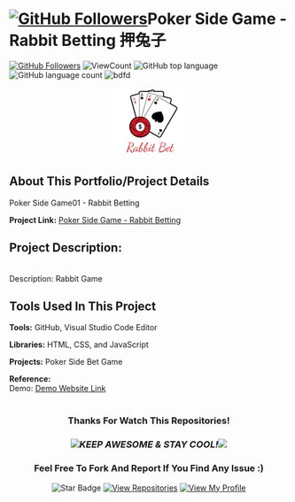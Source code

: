 # <a href="https://github.com/bdfd"><img height=40 src="https://cdn.jsdelivr.net/gh/bdfd/Personal_Image_Repo/4.Stamp/BDFD_Stamp.png" alt="GitHub Followers" /></a>Poker Side Game - Rabbit Betting 押兔子

<a href="https://github.com/bdfd"><img src="https://img.shields.io/github/followers/bdfd?label=Follow%20Me&logo=github" alt="GitHub Followers" /></a>
![ViewCount](https://views.whatilearened.today/views/github/BDFDPortfolio/Game01_Rabbit-Betting.svg?cache=remove)
![GitHub top language](https://img.shields.io/github/languages/top/BDFDPortfolio/Game01_Rabbit-Betting?style=flat)
![GitHub language count](https://img.shields.io/github/languages/count/BDFDPortfolio/Game01_Rabbit-Betting?style=flat)
<img height=20 src="https://cdn.jsdelivr.net/gh/bdfd/Personal_Image_Repo/7.Color-Icon/Status/Finish.svg" alt="bdfd" />

<!-- <img height=20 src="https://cdn.jsdelivr.net/gh/bdfd/Personal_Image_Repo/7.Color-Icon/Status/On_Progress.svg" alt="bdfd" /> -->

<div align="center">
    <img src="images/demo.png" alt="Logo" width="132" height="125">
</div>

## About This Portfolio/Project Details

Poker Side Game01 - Rabbit Betting

**Project Link:** [Poker Side Game - Rabbit Betting](https://bdfdportfolio.tk/Game01_Rabbit-Betting/)

## Project Description:

<br/>
Description: Rabbit Game

## Tools Used In This Project

**Tools:** GitHub, Visual Studio Code Editor

**Libraries:** HTML, CSS, and JavaScript

**Projects:** Poker Side Bet Game

**Reference:**  
Demo: <a href="https://bdfdportfolio.tk/Game01_Rabbit-Betting/">Demo Website Link</a>  
 <br>

<div align="center">

### Thanks For Watch This Repositories!

### <img src="https://media.giphy.com/media/WUlplcMpOCEmTGBtBW/giphy.gif" width="30"><i>KEEP AWESOME & STAY COOL!</i><img src="https://media.giphy.com/media/WUlplcMpOCEmTGBtBW/giphy.gif" width="30">

### Feel Free To Fork And Report If You Find Any Issue :)

![Star Badge](https://img.shields.io/static/v1?label=%F0%9F%8C%9F&message=If%20Useful&style=style=flat&color=BC4E99)
[![View Repositories](https://img.shields.io/badge/View-My_Repositories-blue?logo=GitHub)](https://github.com/bdfd?tab=repositories)
[![View My Profile](https://img.shields.io/badge/View-My_Profile-green?logo=GitHub)](https://github.com/bdfd)

</div>
